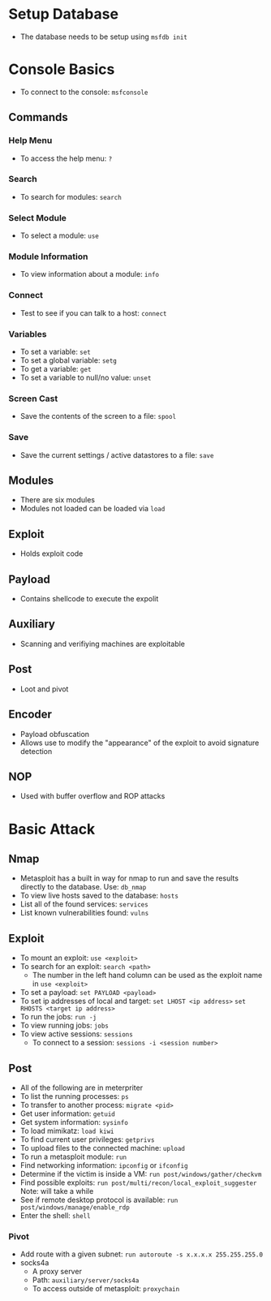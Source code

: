 # Setup Database
* The database needs to be setup using `msfdb init`


# Console Basics
* To connect to the console: `msfconsole`

## Commands

### Help Menu
* To access the help menu: `?`

### Search
* To search for modules: `search`

### Select Module
* To select a module: `use`

### Module Information
* To view information about a module: `info`

### Connect
* Test to see if you can talk to a host: `connect`

### Variables
* To set a variable: `set`
* To set a global variable: `setg`
* To get a variable: `get`
* To set a variable to null/no value: `unset`

### Screen Cast
* Save the contents of the screen to a file: `spool`

### Save
* Save the current settings / active datastores to a file: `save`

## Modules
* There are six modules
* Modules not loaded can be loaded via `load`

## Exploit
* Holds exploit code

## Payload
* Contains shellcode to execute the expolit

## Auxiliary
* Scanning and verifiying machines are exploitable

## Post
* Loot and pivot

## Encoder
* Payload obfuscation
* Allows use to modify the "appearance" of the exploit to avoid signature detection

## NOP
* Used with buffer overflow and ROP attacks

# Basic Attack

## Nmap
* Metasploit has a built in way for nmap to run and save the results directly to the database. Use: `db_nmap`
* To view live hosts saved to the database: `hosts`
* List all of the found services: `services`
* List known vulnerabilities found: `vulns`

## Exploit
* To mount an exploit: `use <exploit>`
* To search for an exploit: `search <path>`
	* The number in the left hand column can be used as the exploit name in `use <exploit>`
* To set a payload: `set PAYLOAD <payload>`
* To set ip addresses of local and target: `set LHOST <ip address>` `set RHOSTS <target ip address>`
* To run the jobs: `run -j`
* To view running jobs: `jobs`
* To view active sessions: `sessions`
	* To connect to a session: `sessions -i <session number>`

## Post
* All of the following are in meterpriter
* To list the running processes: `ps`
* To transfer to another process: `migrate <pid>`
* Get user information: `getuid`
* Get system information: `sysinfo`
* To load mimikatz: `load kiwi`
* To find current user privileges: `getprivs`
* To upload files to the connected machine: `upload`
* To run a metasploit module: `run`
* Find networking information: `ipconfig` or `ifconfig`
* Determine if the victim is inside a VM: `run post/windows/gather/checkvm`
* Find possible exploits: `run post/multi/recon/local_exploit_suggester` Note: will take a while
* See if remote desktop protocol is available: `run post/windows/manage/enable_rdp`
* Enter the shell: `shell`

### Pivot
* Add route with a given subnet: `run autoroute -s x.x.x.x 255.255.255.0`
* socks4a
	* A proxy server
	* Path: `auxiliary/server/socks4a`
    * To access outside of metasploit: `proxychain`
